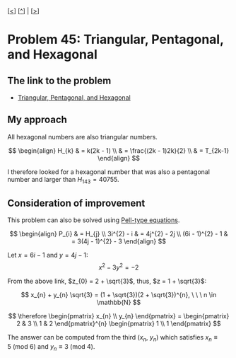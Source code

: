\[[<](./p0044.md)] \[[^](../README.md)] | \[[>](./p0046.md)]

# Problem 45: Triangular, Pentagonal, and Hexagonal

## The link to the problem

- [Triangular, Pentagonal, and Hexagonal](https://projecteuler.net/problem=45)

## My approach

All hexagonal numbers are also triangular numbers.

$$
\begin{align}
H_{k} & = k(2k - 1) \\
      & = \frac{(2k - 1)2k}{2} \\
      & = T_{2k-1}
\end{align}
$$

I therefore looked for a hexagonal number that was also a pentagonal number and larger than $H_{143} = 40755$.

## Consideration of improvement

This problem can also be solved using [Pell-type equations](https://imomath.com/index.cgi?page=ntPellsEquationPellType).

$$
\begin{align}
P_{i} & = H_{j} \\
3i^{2} - i & = 4j^{2} - 2j \\
(6i - 1)^{2} - 1 & = 3(4j - 1)^{2} - 3
\end{align}
$$

Let $x = 6i - 1$ and $y = 4j - 1$:
$$x^{2} - 3y^{2} = -2$$

From the above link, $z_{0} = 2 + \sqrt{3}$, thus, $z = 1 + \sqrt{3}$:

$$
x_{n} + y_{n} \sqrt{3} = (1 + \sqrt{3})(2 + \sqrt{3})^{n}, \ \ \ n \in \mathbb{N}
$$

$$
\therefore \begin{pmatrix}
x_{n} \\
y_{n}
\end{pmatrix} = \begin{pmatrix}
2 & 3 \\
1 & 2
\end{pmatrix}^{n} \begin{pmatrix}
1 \\
1
\end{pmatrix}
$$

The answer can be computed from the third $(x_{n}, \ y_{n})$ which
satisfies $x_{n} \equiv 5 \ \text{(mod } 6 \text{)}$ and
$y_{n} \equiv 3 \ \text{(mod } 4 \text{)}$.
